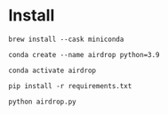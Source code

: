 # Install

```
brew install --cask miniconda
```

```
conda create --name airdrop python=3.9
```

```
conda activate airdrop
```

```
pip install -r requirements.txt
```

```
python airdrop.py
```

